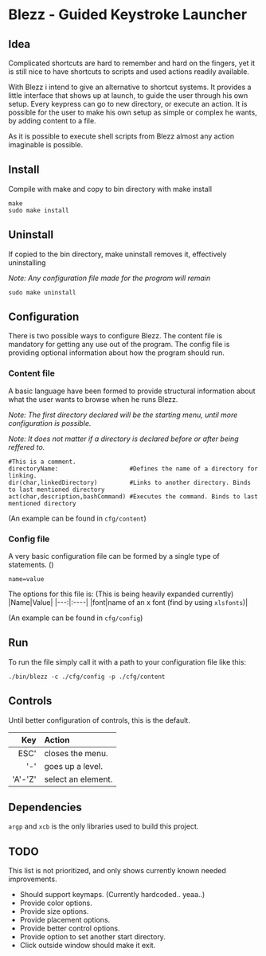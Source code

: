 # Blezz - Guided Keystroke Launcher

## Idea
Complicated shortcuts are hard to remember and hard on the fingers, yet it is still nice to have shortcuts to scripts and used actions readily available.

With Blezz i intend to give an alternative to shortcut systems. It provides a little interface that shows up at launch, to guide the user through his own setup. Every keypress can go to new directory, or execute an action. It is possible for the user to make his own setup as simple or complex he wants, by adding content to a file.

As it is possible to execute shell scripts from Blezz almost any action imaginable is possible.

## Install
Compile with make and copy to bin directory with make install

```
make
sudo make install
```

## Uninstall
If copied to the bin directory, make uninstall removes it, effectively uninstalling

_Note: Any configuration file made for the program will remain_

```
sudo make uninstall
```

## Configuration
There is two possible ways to configure Blezz.
The content file is mandatory for getting any use out of the program.
The config file is providing optional information about how the program should run.

### Content file
A basic language have been formed to provide structural information about what the user wants to browse when he runs Blezz.

_Note: The first directory declared will be the starting menu, until more configuration is possible._

_Note: It does not matter if a directory is declared before or after being reffered to._

```
#This is a comment.
directoryName:                    #Defines the name of a directory for linking.
dir(char,linkedDirectory)         #Links to another directory. Binds to last mentioned directory
act(char,description,bashCommand) #Executes the command. Binds to last mentioned directory
```
(An example can be found in `cfg/content`)

### Config file
A very basic configuration file can be formed by a single type of statements. ()
```
name=value
```
The options for this file is: (This is being heavily expanded currently)
|Name|Value|
|---:|:----|
|font|name of an x font (find by using `xlsfonts`)|

(An example can be found in `cfg/config`)

## Run
To run the file simply call it with a path to your configuration file like this:

```
./bin/blezz -c ./cfg/config -p ./cfg/content
```

## Controls
Until better configuration of controls, this is the default.

|Key|Action|
|--:|:-----|
|ESC'|closes the menu.|
|'-'|goes up a level.|
|'A'-'Z'|select an element.|

## Dependencies
`argp` and `xcb` is the only libraries used to build this project.

## TODO
This list is not prioritized, and only shows currently known needed improvements.
* Should support keymaps. (Currently hardcoded.. yeaa..)
* Provide color options.
* Provide size options.
* Provide placement options.
* Provide better control options.
* Provide option to set another start directory.
* Click outside window should make it exit.